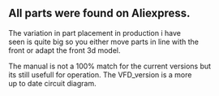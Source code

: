 ## All parts were found on Aliexpress.

The variation in part placement in production i have  
seen is quite big so you either move parts in line with the  
front or adapt the front 3d model.

The manual is not a 100% match for the current versions but  
its still usefull for operation. The VFD_version is a more  
up to date circuit diagram.
